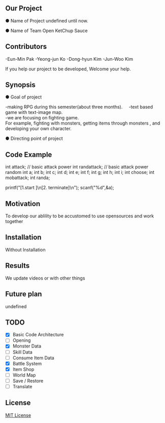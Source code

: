 ## Our Project

● Name of Project
undefined until now.

● Name of Team
Open KetChup Sauce

## Contributors

<current team members>

-Eun-Min Pak
-Yeong-jun Ko
-Dong-hyun Kim
-Jun-Woo Kim

<people who will contribute afterwords>

If you help our project to be developed, Welcome your help.

## Synopsis
  
● Goal of project

-making RPG during this semester(about three months).    
-text based game with text-image map.     
-we are focusing on fighting game.      
For example, fighting with monsters, getting items through monsters , and developing your own character.

● Directing point of project

## Code Example

 int attack; // basic attack power
 int randattack; // basic attack power random
 int a;
 int b;
 int c;
 int d;
 int e;
 int f;
 int g;
 int h;
 int i;
 int choose;
 int mobattack;
 int randa; 

 printf("[1.start ]\n[2. terminate]\n");
 scanf("%d",&a);

## Motivation

To develop our ablility to be accustomed to use opensources and work together

## Installation

Without Installation

## Results

We update videos or with other things

## Future plan 

undefined

## TODO

- [X] Basic Code Architecture
- [ ] Opening
- [X] Monster Data
- [ ] Skill Data
- [ ] Consume Item Data
- [X] Battle System
- [X] Item Shop
- [ ] World Map
- [ ] Save / Restore
- [ ] Translate

## License

[MIT License](LICENSE)

